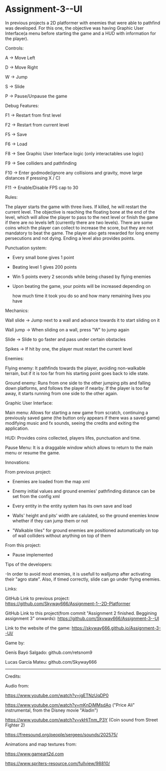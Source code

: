 # Assignment-3--UI
In previous projects a 2D platformer with enemies that were able to pathfind was developed.
For this one, the objective was having Graphic User Interface(a menu before starting the game and a HUD
with information for the player).


Controls:

A	->	Move Left

D	->	Move Right

W	->	Jump

S	->	Slide

P	->	Pause/Unpause the game


Debug Features:

F1	->	Restart from first level

F2	->	Restart from current level

F5	->	Save

F6	->	Load

F8	->	See Graphic User Interface logic (only interactables use logic)

F9	->	See colliders and pathfinding

F10	->	Enter godmode(ignore any collisions and gravity, move large distances if pressing X / C)

F11	->	Enable/Disable FPS cap to 30


Rules:

The player starts the game with three lives. If killed, he will restart the current level. The objective is reaching 
the floating bone at the end of the level, which will allow the player to pass to the next level or finish the game if
there are no levels left (currently there are two levels). There are some coins which the player can collect to increase
the score, but they are not mandatory to beat the game. The player also gets rewarded for long enemy persecutions and 
not dying. Ending a level also provides points.

Punctuation system:

- Every small bone gives 1 point

- Beating level 1 gives 200 points

- Win 5 points every 2 seconds while being chased by flying enemies

- Upon beating the game, your points will be increased depending on

  how much time it took you do so and how many remaining lives you have


Mechanics:

Wall slide	->	Jump next to a wall and advance towards it to start sliding on it

Wall jump	->	When sliding on a wall, press "W" to jump again

Slide		->	Slide to go faster and pass under certain obstacles

Spikes		->	If hit by one, the player must restart the current level


Enemies:

Flying enemy: It pathfinds towards the player, avoiding non-walkable terrain, but if it is too far from his starting
point goes back to idle state.

Ground enemy: Runs from one side to the other jumping pits and falling down platforms, and follows the player if nearby.
If the player is too far away, it starts running from one side to the other again.


Graphic User Interface:

Main menu: Allows for starting a new game from scratch, continuing a previously saved game (the button only appears if there was a saved game)
modifying music and fx sounds, seeing the credits and exiting the application.

HUD: Provides coins collected, players lifes, punctuation and time.

Pause Menu: It is a draggable window which allows to return to the main menu or resume the game.


Innovations:

From previous project:

- Enemies are loaded from the map xml

- Enemy initial values and ground enemies' pathfinding distance can be set from the config xml

- Every entity in the entity system has its own save and load

- Walls' height and pits' width are calulated, so the ground enemies know whether if they can jump them or not

- "Walkable tiles" for ground enemies are positioned automatically on top of wall colliders without anything on top of them

From this project:

- Pause implemented


Tips of the developers:

-In order to avoid most enemies, it is usefull to walljump after activating their "agro state". 
Also, if timed correctly, slide can go under flying enemies.


Links:

GitHub Link to previous project: https://github.com/Skyway666/Assignment-1--2D-Platformer

GitHub Link to this project(from commit "Assignment 2 finished. Beggining assignment 3" onwards): https://github.com/Skyway666/Assignment-3--UI

Link to the website of the game: https://skyway666.github.io/Assignment-3--UI/


Game by:

Genís Bayó Salgado: github.com/retsnom9

Lucas García Mateu: github.com/Skyway666

----------------------------------------------------------------------------------------------------
Credits:


Audio from:

https://www.youtube.com/watch?v=jgETNzUqDP0

https://www.youtube.com/watch?v=mKnDjMMsdAo ("Price Ali" instrumental, from the Disney movie "Aladin")

https://www.youtube.com/watch?v=vkHiTnm_P3Y (Coin sound from Street Fighter 2)

https://freesound.org/people/sergeeo/sounds/202575/

Animations and map textures from:

https://www.gameart2d.com

https://www.spriters-resource.com/fullview/98810/



